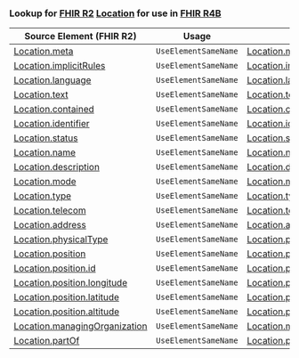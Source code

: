 ### Lookup for [FHIR R2](https://hl7.org/fhir/DSTU2/) [Location](https://hl7.org/fhir/DSTU2/Location.html) for use in [FHIR R4B](https://hl7.org/fhir/R4B/)

| Source Element (FHIR R2) | Usage | Target |
| -------------- | ----- | ------ |
| [Location.meta](https://hl7.org/fhir/DSTU2/Location.html#resource) | `UseElementSameName` | [Location.meta](https://hl7.org/fhir/R4B/Location.html#resource) |
| [Location.implicitRules](https://hl7.org/fhir/DSTU2/Location.html#resource) | `UseElementSameName` | [Location.implicitRules](https://hl7.org/fhir/R4B/Location.html#resource) |
| [Location.language](https://hl7.org/fhir/DSTU2/Location.html#resource) | `UseElementSameName` | [Location.language](https://hl7.org/fhir/R4B/Location.html#resource) |
| [Location.text](https://hl7.org/fhir/DSTU2/Location.html#resource) | `UseElementSameName` | [Location.text](https://hl7.org/fhir/R4B/Location.html#resource) |
| [Location.contained](https://hl7.org/fhir/DSTU2/Location.html#resource) | `UseElementSameName` | [Location.contained](https://hl7.org/fhir/R4B/Location.html#resource) |
| [Location.identifier](https://hl7.org/fhir/DSTU2/Location.html#resource) | `UseElementSameName` | [Location.identifier](https://hl7.org/fhir/R4B/Location.html#resource) |
| [Location.status](https://hl7.org/fhir/DSTU2/Location.html#resource) | `UseElementSameName` | [Location.status](https://hl7.org/fhir/R4B/Location.html#resource) |
| [Location.name](https://hl7.org/fhir/DSTU2/Location.html#resource) | `UseElementSameName` | [Location.name](https://hl7.org/fhir/R4B/Location.html#resource) |
| [Location.description](https://hl7.org/fhir/DSTU2/Location.html#resource) | `UseElementSameName` | [Location.description](https://hl7.org/fhir/R4B/Location.html#resource) |
| [Location.mode](https://hl7.org/fhir/DSTU2/Location.html#resource) | `UseElementSameName` | [Location.mode](https://hl7.org/fhir/R4B/Location.html#resource) |
| [Location.type](https://hl7.org/fhir/DSTU2/Location.html#resource) | `UseElementSameName` | [Location.type](https://hl7.org/fhir/R4B/Location.html#resource) |
| [Location.telecom](https://hl7.org/fhir/DSTU2/Location.html#resource) | `UseElementSameName` | [Location.telecom](https://hl7.org/fhir/R4B/Location.html#resource) |
| [Location.address](https://hl7.org/fhir/DSTU2/Location.html#resource) | `UseElementSameName` | [Location.address](https://hl7.org/fhir/R4B/Location.html#resource) |
| [Location.physicalType](https://hl7.org/fhir/DSTU2/Location.html#resource) | `UseElementSameName` | [Location.physicalType](https://hl7.org/fhir/R4B/Location.html#resource) |
| [Location.position](https://hl7.org/fhir/DSTU2/Location.html#resource) | `UseElementSameName` | [Location.position](https://hl7.org/fhir/R4B/Location.html#resource) |
| [Location.position.id](https://hl7.org/fhir/DSTU2/Location.html#resource) | `UseElementSameName` | [Location.position.id](https://hl7.org/fhir/R4B/Location.html#resource) |
| [Location.position.longitude](https://hl7.org/fhir/DSTU2/Location.html#resource) | `UseElementSameName` | [Location.position.longitude](https://hl7.org/fhir/R4B/Location.html#resource) |
| [Location.position.latitude](https://hl7.org/fhir/DSTU2/Location.html#resource) | `UseElementSameName` | [Location.position.latitude](https://hl7.org/fhir/R4B/Location.html#resource) |
| [Location.position.altitude](https://hl7.org/fhir/DSTU2/Location.html#resource) | `UseElementSameName` | [Location.position.altitude](https://hl7.org/fhir/R4B/Location.html#resource) |
| [Location.managingOrganization](https://hl7.org/fhir/DSTU2/Location.html#resource) | `UseElementSameName` | [Location.managingOrganization](https://hl7.org/fhir/R4B/Location.html#resource) |
| [Location.partOf](https://hl7.org/fhir/DSTU2/Location.html#resource) | `UseElementSameName` | [Location.partOf](https://hl7.org/fhir/R4B/Location.html#resource) |
